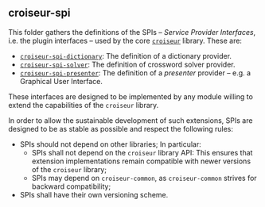 <!--
SPDX-FileCopyrightText: 2023 Antoine Belvire
SPDX-License-Identifier: GPL-3.0-or-later
-->

## croiseur-spi

This folder gathers the definitions of the SPIs – _Service Provider Interfaces_, i.e. the plugin
interfaces – used by the core [`croiseur`](../croiseur/README.md) library. These are:

* [`croiseur-spi-dictionary`](croiseur-spi-dictionary): The definition of a dictionary
  provider.
* [`croiseur-spi-solver`](croiseur-spi-solver): The definition of crossword solver
  provider.
* [`croiseur-spi-presenter`](croiseur-spi-presenter): The definition of a _presenter_
  provider – e.g. a Graphical User Interface.

These interfaces are designed to be implemented by any module willing to extend the capabilities of
the `croiseur` library.

In order to allow the sustainable development of such extensions, SPIs are designed to be as
stable as possible and respect the following rules:

* SPIs should not depend on other libraries; In particular:
    * SPIs shall not depend on the `croiseur` library API: This ensures that extension
      implementations remain compatible with newer versions of the `croiseur` library;
    * SPIs may depend on `croiseur-common`, as `croiseur-common` strives for backward
      compatibility;
* SPIs shall have their own versioning scheme.
